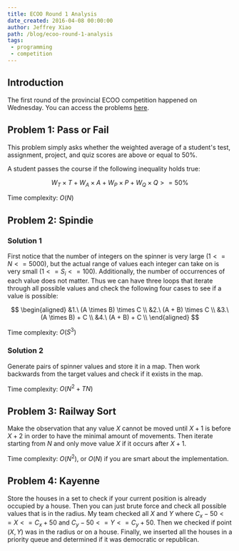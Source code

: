 ```yaml
---
title: ECOO Round 1 Analysis
date_created: 2016-04-08 00:00:00
author: Jeffrey Xiao
path: /blog/ecoo-round-1-analysis
tags:
 - programming
 - competition
---
```


## Introduction

The first round of the provincial ECOO competition happened on Wednesday. You can access the
problems [here](files/ECOO-Round-1-Problems.pdf).

## Problem 1: Pass or Fail

This problem simply asks whether the weighted average of a student's test, assignment, project, and
quiz scores are above or equal to 50%.

A student passes the course if the following inequality holds true:

$$
W_T \times T + W_A \times A + W_P \times P + W_Q \times Q >= 50\%
$$

Time complexity: $O(N)$

## Problem 2: Spindie

### Solution 1

First notice that the number of integers on the spinner is very large ($1 <= N <= 5000$), but the
actual range of values each integer can take on is very small ($1 <= S_i <= 100$). Additionally, the
number of occurrences of each value does not matter. Thus we can have three loops that iterate
through all possible values and check the following four cases to see if a value is possible:

$$
\begin{aligned}
  &1.\ (A \times B) \times C 	\\
  &2.\ (A + B) \times C		    \\
  &3.\ (A \times B) + C		    \\
  &4.\ (A + B) + C			      \\
\end{aligned}
$$

Time complexity: $O(S^3)$

### Solution 2

Generate pairs of spinner values and store it in a map. Then work backwards from the target values
and check if it exists in the map.

Time complexity: $O(N^2 + TN)$

## Problem 3: Railway Sort

Make the observation that any value $X$ cannot be moved until $X + 1$ is before $X + 2$ in order to
have the minimal amount of movements. Then iterate starting from $N$ and only move value $X$ if it
occurs after $X + 1$.

Time complexity: $O(N^2)$, or $O(N)$ if you are smart about the implementation.

## Problem 4: Kayenne

Store the houses in a set to check if your current position is already occupied by a house. Then you
can just brute force and check all possible values that is in the radius. My team checked all $X$
and $Y$ where $C_x - 50 <= X <= C_x + 50$ and $C_y - 50 <= Y <= C_y + 50$. Then we checked if point
$(X, Y)$ was in the radius or on a house. Finally, we inserted all the houses in a priority queue
and determined if it was democratic or republican.
